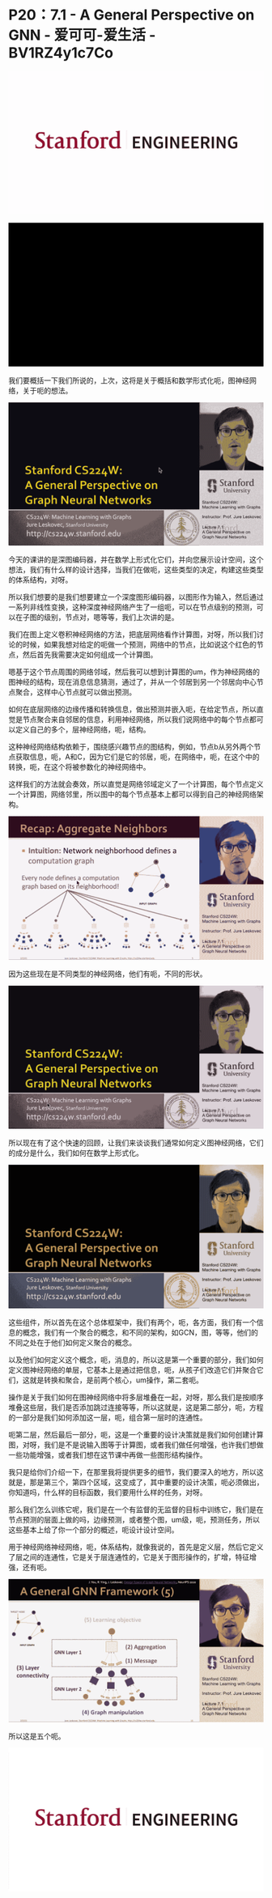 # P20：7.1 - A General Perspective on GNN - 爱可可-爱生活 - BV1RZ4y1c7Co

![](img/a936c703e60e21755111699d8bda81a6_0.png)

![](img/a936c703e60e21755111699d8bda81a6_1.png)

我们要概括一下我们所说的，上次，这将是关于概括和数学形式化呃，图神经网络，关于呃的想法。

![](img/a936c703e60e21755111699d8bda81a6_3.png)

今天的课讲的是深图编码器，并在数学上形式化它们，并向您展示设计空间，这个想法，我们有什么样的设计选择，当我们在做呃，这些类型的决定，构建这些类型的体系结构，对呀。

所以我们想要的是我们想要建立一个深度图形编码器，以图形作为输入，然后通过一系列非线性变换，这种深度神经网络产生了一组呃，可以在节点级别的预测，可以在子图的级别，节点对，嗯等等，我们上次讲的是。

我们在图上定义卷积神经网络的方法，把底层网络看作计算图，对呀，所以我们讨论的时候，如果我想对给定的呃做一个预测，网络中的节点，比如说这个红色的节点，然后首先我需要决定如何组成一个计算图。

嗯基于这个节点周围的网络邻域，然后我可以想到计算图的um，作为神经网络的图神经的结构，现在消息信息猜测，通过了，并从一个邻居到另一个邻居向中心节点聚合，这样中心节点就可以做出预测。

如何在底层网络的边缘传播和转换信息，做出预测并嵌入呃，在给定节点，所以直觉是节点聚合来自邻居的信息，利用神经网络，所以我们说网络中的每个节点都可以定义自己的多个，层神经网络，呃，结构。

这种神经网络结构依赖于，围绕感兴趣节点的图结构，例如，节点b从另外两个节点获取信息，呃，A和C，因为它们是它的邻居，呃，在网络中，呃，在这个中的转换，呃，在这个将被参数化的神经网络中。

这样我们的方法就会奏效，所以直觉是网络邻域定义了一个计算图，每个节点定义一个计算图，网络邻里，所以图中的每个节点基本上都可以得到自己的神经网络架构。



![](img/a936c703e60e21755111699d8bda81a6_5.png)

因为这些现在是不同类型的神经网络，他们有呃，不同的形状。

![](img/a936c703e60e21755111699d8bda81a6_7.png)

所以现在有了这个快速的回顾，让我们来谈谈我们通常如何定义图神经网络，它们的成分是什么，我们如何在数学上形式化。



![](img/a936c703e60e21755111699d8bda81a6_9.png)

这些组件，所以首先在这个总体框架中，我们有两个，呃，各方面，我们有一个信息的概念，我们有一个聚合的概念，和不同的架构，如GCN，图，等等，他们的不同之处在于他们如何定义聚合的概念。

以及他们如何定义这个概念，呃，消息的，所以这是第一个重要的部分，我们如何定义图神经网络的单层，它基本上是通过把信息，呃，从孩子们改造它们并聚合它们，这就是转换和聚合，是前两个核心，um操作，第二套呃。

操作是关于我们如何在图神经网络中将多层堆叠在一起，对呀，那么我们是按顺序堆叠这些层，我们是否添加跳过连接等等，所以这就是，这是第二部分，呃，方程的一部分是我们如何添加这一层，呃，组合第一层时的连通性。

呃第二层，然后最后一部分，呃，这是一个重要的设计决策就是我们如何创建计算图，对呀，我们是不是说输入图等于计算图，或者我们做任何增强，也许我们想做一些功能增强，或者我们想在这节课中再做一些图形结构操作。

我只是给你们介绍一下，在那里我将提供更多的细节，我们要深入的地方，所以这就是，那是第三个，第四个区域，这变成了，其中重要的设计决策，呃必须做出，你知道吗，什么样的目标函数，我们要用什么样的任务，对呀。

那么我们怎么训练它呢，我们是在一个有监督的无监督的目标中训练它，我们是在节点预测的层面上做的吗，边缘预测，或者整个图，um级，呃，预测任务，所以这些基本上给了你一个部分的概述，呃设计设计空间。

用于神经网络神经网络，呃，体系结构，就像我说的，首先是定义层，然后它定义了层之间的连通性，它是关于层连通性的，它是关于图形操作的，扩增，特征增强，还有呃。



![](img/a936c703e60e21755111699d8bda81a6_11.png)

所以这是五个呃。

![](img/a936c703e60e21755111699d8bda81a6_13.png)